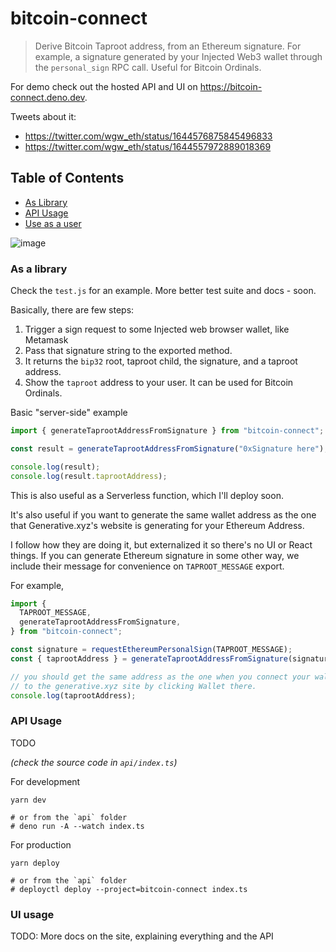 # bitcoin-connect

> Derive Bitcoin Taproot address, from an Ethereum signature. For example, a signature generated by your Injected Web3 wallet through the `personal_sign` RPC call. Useful for Bitcoin Ordinals.

For demo check out the hosted API and UI on https://bitcoin-connect.deno.dev.

Tweets about it:

- https://twitter.com/wgw_eth/status/1644576875845496833
- https://twitter.com/wgw_eth/status/1644557972889018369

## Table of Contents

- [As Library](#as-a-library)
- [API Usage](#api-usage)
- [Use as a user](#ui-usage)

![image](https://user-images.githubusercontent.com/5038030/230706652-cbc02d1a-a7f2-4c76-ac0b-cde27650ac74.png)

### As a library

Check the `test.js` for an example.
More better test suite and docs - soon.

Basically, there are few steps:

1. Trigger a sign request to some Injected web browser wallet, like Metamask
2. Pass that signature string to the exported method.
3. It returns the `bip32` root, taproot child, the signature, and a taproot address.
4. Show the `taproot` address to your user. It can be used for Bitcoin Ordinals.

Basic "server-side" example

```js
import { generateTaprootAddressFromSignature } from "bitcoin-connect";

const result = generateTaprootAddressFromSignature("0xSignature here");

console.log(result);
console.log(result.taprootAddress);
```

This is also useful as a Serverless function, which I'll deploy soon.

It's also useful if you want to generate the same wallet address as the one that Generative.xyz's website is generating for your Ethereum Address.

I follow how they are doing it, but externalized it so there's no UI or React things.
If you can generate Ethereum signature in some other way, we include their message for convenience on `TAPROOT_MESSAGE` export.

For example,

```js
import {
  TAPROOT_MESSAGE,
  generateTaprootAddressFromSignature,
} from "bitcoin-connect";

const signature = requestEthereumPersonalSign(TAPROOT_MESSAGE);
const { taprootAddress } = generateTaprootAddressFromSignature(signature);

// you should get the same address as the one when you connect your wallet
// to the generative.xyz site by clicking Wallet there.
console.log(taprootAddress);
```

### API Usage

TODO

_(check the source code in `api/index.ts`)_

For development

```
yarn dev

# or from the `api` folder
# deno run -A --watch index.ts
```

For production

```
yarn deploy

# or from the `api` folder
# deployctl deploy --project=bitcoin-connect index.ts
```

### UI usage

TODO: More docs on the site, explaining everything and the API
